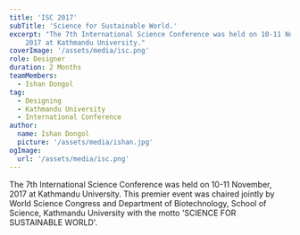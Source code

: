 ```yaml
---
title: 'ISC 2017'
subTitle: 'Science for Sustainable World.'
excerpt: "The 7th International Science Conference was held on 10-11 November,
    2017 at Kathmandu University."
coverImage: '/assets/media/isc.png'
role: Designer
duration: 2 Months
teamMembers:
  - Ishan Dongol
tag:
  - Designing
  - Kathmandu University
  - International Conference
author:
  name: Ishan Dongol
  picture: '/assets/media/ishan.jpg'
ogImage:
  url: '/assets/media/isc.png'
---
```


The 7th International Science Conference was held on 10-11 November,
    2017 at Kathmandu University. This premier event was chaired jointly by World
    Science Congress and Department of Biotechnology, School of Science, Kathmandu
    University with the motto 'SCIENCE FOR SUSTAINABLE WORLD'.